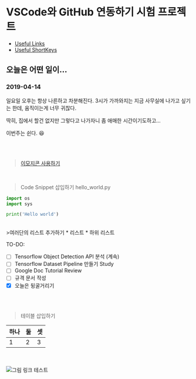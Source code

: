 # VSCode와 GitHub 연동하기 시험 프로젝트

* [Useful Links](https://github.com/elemag1414/GitHub_VSCode/blob/master/usefulLink.md)
* [Useful ShortKeys](https://github.com/elemag1414/GitHub_VSCode/blob/master/shortkey.md)

## 오늘은 어떤 일이...
### 2019-04-14
일요일 오후는 항상 나른하고 차분해진다.
3시가 가까와지는 지금
사무실에 나가고 싶기는 한데,
움직이는게 너무 귀찮다.

딱히, 
집에서 할건 없지만 
그렇다고 나가자니 
좀 애매한 시간이기도하고...

이번주는 쉰다. :laughing: <br>

<br><br>
> [이모지콘 사용하기](https://www.emoji-cheat-sheet.com)  

<br>

> Code Snippet 삽입하기
>hello_world.py
```python
import os
import sys

print('Hello world')
```
<br>
>여러단의 리스트 추가하기
* 리스트 
    * 하위 리스트 


TO-DO:
- [ ] Tensorflow Object Detection API 분석 (계속)
- [ ] Tensorflow Dataset Pipeline 만들기 Study
- [ ] Google Doc Tutorial Review
- [ ] 규격 문서 작성
- [x] 오늘은 뒹굴거리기

<br><br>
> 테이블 삽입하기

하나 | 둘 | 셋
----|---|---
 1  | 2 | 3 

<br><br>
![그림 링크 테스트](http://www.sclance.com/pngs/animation-png/./animation_png_42992.png)